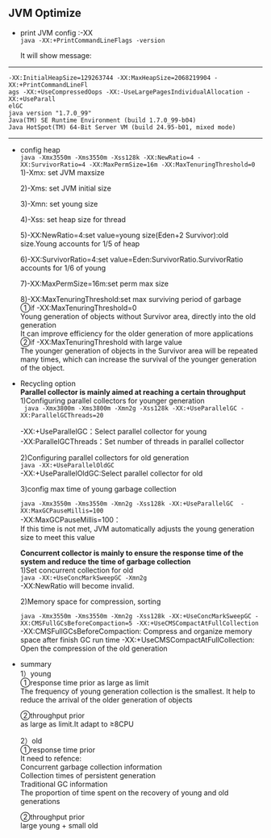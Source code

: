 ## JVM Optimize ##


- print JVM config :-XX  
	``` java -XX:+PrintCommandLineFlags -version ``` 
 


	It will show message:

---

	-XX:InitialHeapSize=129263744 -XX:MaxHeapSize=2068219904 -XX:+PrintCommandLineFl
	ags -XX:+UseCompressedOops -XX:-UseLargePagesIndividualAllocation -XX:+UseParall
	elGC
	java version "1.7.0_99"
	Java(TM) SE Runtime Environment (build 1.7.0_99-b04)
	Java HotSpot(TM) 64-Bit Server VM (build 24.95-b01, mixed mode)

---

- config heap  
	``` java -Xmx3550m -Xms3550m -Xss128k -XX:NewRatio=4 -XX:SurvivorRatio=4 -XX:MaxPermSize=16m -XX:MaxTenuringThreshold=0 ```  
	1)-Xmx: set JVM maxsize  

	2)-Xms: set JVM initial size  
	
	3)-Xmn: set young size  

	4)-Xss: set heap size for thread  

	5)-XX:NewRatio=4:set value=young size(Eden+2 Survivor):old size.Young accounts for 1/5 of heap
 
 
	6)-XX:SurvivorRatio=4:set value=Eden:SurvivorRatio.SurvivorRatio accounts for 1/6 of young
  
	7)-XX:MaxPermSize=16m:set perm max size  

	8)-XX:MaxTenuringThreshold:set max surviving period of garbage    
	  	①if -XX:MaxTenuringThreshold=0  
	Young generation of objects without Survivor area, directly into the old generation  
	It can improve efficiency for the older generation of more applications  
	②if -XX:MaxTenuringThreshold with large value  
	The younger generation of objects in the Survivor area will be repeated many times, which can increase the survival of the younger generation of the object.  

- Recycling option  
	**Parallel collector is mainly aimed at reaching a certain throughput**  
	1)Configuring parallel collectors for younger generation  
	``` java -Xmx3800m -Xms3800m -Xmn2g -Xss128k -XX:+UseParallelGC -XX:ParallelGCThreads=20```

	-XX:+UseParallelGC：Select parallel collector for young  
	-XX:ParallelGCThreads：Set number of threads in parallel collector  

	2)Configuring parallel collectors for old generation   
	``` java -XX:+UseParallelOldGC ```  
	-XX:+UseParallelOldGC:Select parallel collector for old
  
	3)config max time of young garbage collection  

	``` java -Xmx3550m -Xms3550m -Xmn2g -Xss128k -XX:+UseParallelGC  -XX:MaxGCPauseMillis=100 ```  
	-XX:MaxGCPauseMillis=100：  
	If this time is not met, JVM automatically adjusts the young generation size to meet this value  

	**Concurrent collector is mainly to ensure the response time of the system and reduce the time of garbage collection**  
	1)Set concurrent collection for old  
	``` java -XX:+UseConcMarkSweepGC -Xmn2g ```  
	-XX:NewRatio will become invalid.  
	
	2)Memory space for compression, sorting  

	``` java -Xmx3550m -Xms3550m -Xmn2g -Xss128k -XX:+UseConcMarkSweepGC -XX:CMSFullGCsBeforeCompaction=5 -XX:+UseCMSCompactAtFullCollection ```
	-XX:CMSFullGCsBeforeCompaction: Compress and organize memory space after finish GC run time
	-XX:+UseCMSCompactAtFullCollection: Open the compression of the old generation  

- summary  
	1）young  
	①response time prior
	as large as limit  
	The frequency of young generation collection is the smallest. It help to reduce the arrival of the older generation of objects 
 
	②throughput prior  
	as large as limit.It adapt to ≥8CPU

	2）old  
	①response time prior  
	It need to refence:  
	Concurrent garbage collection information  
	Collection times of persistent generation  
	Traditional GC information  
	The proportion of time spent on the recovery of young and old generations 
    
	②throughput prior  
	large young + small old
	




